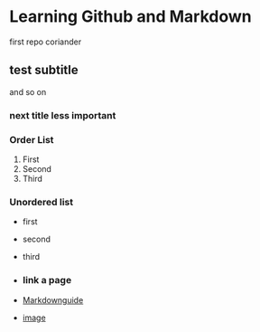 # Learning Github and Markdown
first repo coriander
## test subtitle
and so on
### next title less important

### Order List
1. First
2. Second
3. Third

### Unordered list
- first
- second
- third

- ### link a page
- [Markdownguide](https://www.markdownguide.org/cheat-sheet/)

- [image](/kaffeepa-DW-Wissenschaft-Greifswald-jpg.jpeg)
